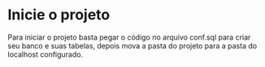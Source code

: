 # Inicie o projeto
Para iniciar o projeto basta pegar o código no arquivo conf.sql para criar seu banco e suas tabelas, depois mova a pasta do projeto para a pasta do localhost configurado.
